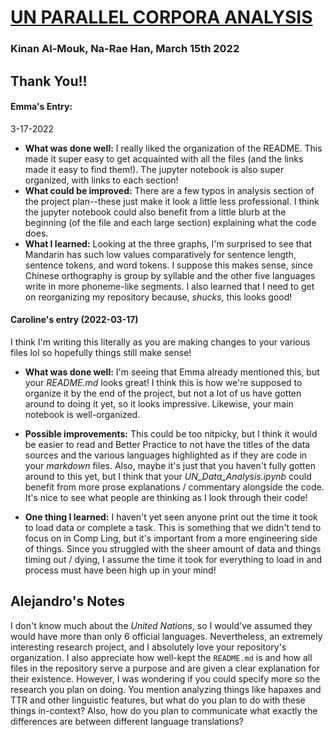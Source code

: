 # [UN PARALLEL CORPORA ANALYSIS](https://github.com/Data-Science-for-Linguists-2022/UN-Parallel-Corpora-Analysis)
### Kinan Al-Mouk, Na-Rae Han, March 15th 2022

## Thank You!!

#### Emma's Entry:
3-17-2022
- **What was done well:** I really liked the organization of the README. This made it super easy to get acquainted with all the files (and the links made it easy to find them!). The jupyter notebook is also super organized, with links to each section!
- **What could be improved:** There are a few typos in analysis section of the project plan--these just make it look a little less professional. I think the jupyter notebook could also benefit from a little blurb at the beginning (of the file and each large section) explaining what the code does.
- **What I learned:** Looking at the three graphs, I'm surprised to see that Mandarin has such low values comparatively for sentence length, sentence tokens, and word tokens.  I suppose this makes sense, since Chinese orthography is group by syllable and the other five languages write in more phoneme-like segments.  I also learned that I need to get on reorganizing my repository because, *shucks*, this looks good!

#### Caroline's entry (2022-03-17)

I think I'm writing this literally as you are making changes to your various files lol so hopefully things still make sense!

- **What was done well:** I'm seeing that Emma already mentioned this, but your *README.md* looks great! I think this is how we're supposed to organize it by the end of the project, but not a lot of us have gotten around to doing it yet, so it looks impressive. Likewise, your main notebook is well-organized.

- **Possible improvements:** This could be too nitpicky, but I think it would be easier to read and Better Practice to not have the titles of the data sources and the various languages highlighted as if they are code in your *markdown* files. Also, maybe it's just that you haven't fully gotten around to this yet, but I think that your *UN_Data_Analysis.ipynb* could benefit from more prose explanations / commentary alongside the code. It's nice to see what people are thinking as I look through their code!

- **One thing I learned:** I haven't yet seen anyone print out the time it took to load data or complete a task. This is something that we didn't tend to focus on in Comp Ling, but it's important from a more engineering side of things. Since you struggled with the sheer amount of data and things timing out / dying, I assume the time it took for everything to load in and process must have been high up in your mind!

## Alejandro's Notes
I don't know much about the _United Nations_, so I would've assumed they would have more than only 6 official languages. Nevertheless, an extremely interesting research project, and I absolutely love your repository's organization. I also appreciate how well-kept the `README.md` is and how all files in the repository serve a purpose and are given a clear explanation for their existence. However, I was wondering if you could specify more so the research you plan on doing. You mention analyzing things like hapaxes and TTR and other linguistic features, but what do you plan to do with these things in-context? Also, how do you plan to communicate what exactly the differences are between different language translations?

